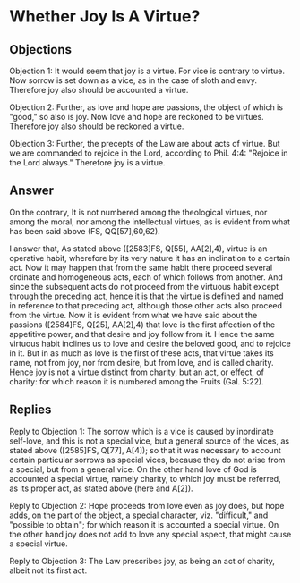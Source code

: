 # Whether Joy Is A Virtue?

## Objections

Objection 1: It would seem that joy is a virtue. For vice is contrary to virtue. Now sorrow is set down as a vice, as in the case of sloth and envy. Therefore joy also should be accounted a virtue.

Objection 2: Further, as love and hope are passions, the object of which is "good," so also is joy. Now love and hope are reckoned to be virtues. Therefore joy also should be reckoned a virtue.

Objection 3: Further, the precepts of the Law are about acts of virtue. But we are commanded to rejoice in the Lord, according to Phil. 4:4: "Rejoice in the Lord always." Therefore joy is a virtue.

## Answer

On the contrary, It is not numbered among the theological virtues, nor among the moral, nor among the intellectual virtues, as is evident from what has been said above (FS, QQ[57],60,62).

I answer that, As stated above ([2583]FS, Q[55], AA[2],4), virtue is an operative habit, wherefore by its very nature it has an inclination to a certain act. Now it may happen that from the same habit there proceed several ordinate and homogeneous acts, each of which follows from another. And since the subsequent acts do not proceed from the virtuous habit except through the preceding act, hence it is that the virtue is defined and named in reference to that preceding act, although those other acts also proceed from the virtue. Now it is evident from what we have said about the passions ([2584]FS, Q[25], AA[2],4) that love is the first affection of the appetitive power, and that desire and joy follow from it. Hence the same virtuous habit inclines us to love and desire the beloved good, and to rejoice in it. But in as much as love is the first of these acts, that virtue takes its name, not from joy, nor from desire, but from love, and is called charity. Hence joy is not a virtue distinct from charity, but an act, or effect, of charity: for which reason it is numbered among the Fruits (Gal. 5:22).

## Replies

Reply to Objection 1: The sorrow which is a vice is caused by inordinate self-love, and this is not a special vice, but a general source of the vices, as stated above ([2585]FS, Q[77], A[4]); so that it was necessary to account certain particular sorrows as special vices, because they do not arise from a special, but from a general vice. On the other hand love of God is accounted a special virtue, namely charity, to which joy must be referred, as its proper act, as stated above (here and A[2]).

Reply to Objection 2: Hope proceeds from love even as joy does, but hope adds, on the part of the object, a special character, viz. "difficult," and "possible to obtain"; for which reason it is accounted a special virtue. On the other hand joy does not add to love any special aspect, that might cause a special virtue.

Reply to Objection 3: The Law prescribes joy, as being an act of charity, albeit not its first act.